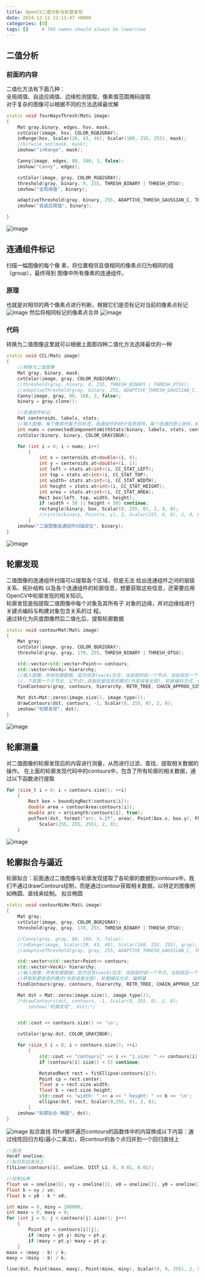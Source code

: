 ```yaml
---
title: OpenCV二值分析与轮廓发现
date: 2024-12-11 22:11:47 +0800
categories: [O]
tags: []     # TAG names should always be lowercase
---
```


## 二值分析
### 前面的内容
二值化方法有下面几种：  
全局阈值、自适应阈值、边缘检测提取、像素值范围掩码提取  
对于复杂的图像可以根据不同的方法选择最优解  
```cpp
static void fourWaysThresh(Mat& image)
{
    Mat gray,binary, edges, hsv, mask;
    cvtColor(image, hsv, COLOR_RGB2GRAY);
    inRange(hsv, Scalar(20, 43, 46), Scalar(180, 255, 255), mask);
    //bitwise_not(mask, mask);
    imshow("inRange", mask);

    Canny(image, edges, 80, 160, 3, false);
    imshow("Canny", edges);

    cvtColor(image, gray, COLOR_RGB2GRAY);
    threshold(gray, binary, 0, 255, THRESH_BINARY | THRESH_OTSU);
    imshow("全局阈值", binary);

    adaptiveThreshold(gray, binary, 255, ADAPTIVE_THRESH_GAUSSIAN_C, THRESH_BINARY, 25, 10);
    imshow("自适应阈值", binary);

}
```
![image](https://github.com/user-attachments/assets/07cba036-6f19-4ae4-b2f6-3f61f526d675)

## 连通组件标记
 扫描一幅图像的每个像 素，将位置相邻且值相同的像素点归为相同的组（group），最终得到 图像中所有像素的连通组件。  
### 原理
也就是对相邻的两个像素点进行判断，根据它们是否标记对当前的像素点标记
![image](https://github.com/user-attachments/assets/3aca0ca2-4e12-4299-b69e-70632478de3e)
然后将相同标记的像素点合并
![image](https://github.com/user-attachments/assets/41133c43-87e9-461d-8fd5-f0f8487ebbc0)
### 代码
转换为二值图像这里就可以根据上面那四种二值化方法选择最优的一种
```cpp
static void CCL(Mat& image)
{
    //转换为二值图像
    Mat gray, binary, mask;
    cvtColor(image, gray, COLOR_RGB2GRAY);
    //threshold(gray, binary, 0, 255, THRESH_BINARY | THRESH_OTSU);
    //adaptiveThreshold(gray, binary, 255, ADAPTIVE_THRESH_GAUSSIAN_C, THRESH_BINARY, 25, 10);
    Canny(image, gray, 80, 160, 3, false);
    binary = gray.clone();

    //连通组件标记
    Mat centeroids, labels, stats;
    //输入图像，每个像素所属于的标签，连通组件的统计信息矩阵，每个连通的质心坐标，8连通性，每个连通组件的数量
    int nums = connectedComponentsWithStats(binary, labels, stats, centeroids, 8, 4);
    cvtColor(binary, binary, COLOR_GRAY2BGR);

    for (int i = 0; i < nums; i++)
        {
            int x = centeroids.at<double>(i, 0);
            int y = centeroids.at<double>(i, 1);
            int left = stats.at<int>(i, CC_STAT_LEFT);
            int top = stats.at<int>(i, CC_STAT_TOP);
            int width= stats.at<int>(i, CC_STAT_WIDTH);
            int height = stats.at<int>(i, CC_STAT_HEIGHT);
            int area = stats.at<int>(i, CC_STAT_AREA);
            Rect box(left, top, width, height);
            if (width < 50 || height < 50) continue;
            rectangle(binary, box, Scalar(0, 255, 0), 2, 8, 0);
            //circle(binary, Point(x, y), 2, Scalar(255, 0, 0), 2, 8, 0);
        }
    imshow("二值图像连通组件扫描定位", binary);
}
```
![image](https://github.com/user-attachments/assets/9d6543f6-ab6d-45e8-ba97-a4ffd1206499)


## 轮廓发现
二值图像的连通组件扫描可以提取各个区域，但是无法 给出连通组件之间的层级关系、拓扑结构 以及各个连通组件的轮廓信息，想要获取这些信息，还需要应用 OpenCV中轮廓发现的相关知识。  
 轮廓发现是指提取二值图像中每个对象及其所有子 对象的边缘，并对边缘线进行关键点编码与构建对象包含关系的过 程。  
通过转化为灰度图像然后二值化后，提取轮廓数据
```cpp
static void contourMat(Mat& image)
{
    Mat gray;
    cvtColor(image, gray, COLOR_BGR2GRAY);
    threshold(gray, gray, 170, 255, THRESH_BINARY | THRESH_OTSU);

    std::vector<std::vector<Point>> contours;
    std::vector<Vec4i> hierarchy;
    //输入图像，所有轮廓数据，层次信息(vec4i包含，当前层的前一个节点，当前层后一个节点
    //，下层第一个子节点，父节点),获取轮廓信息的模式(外层或者全部)，轮廓编码方式，偏移量
    findContours(gray, contours, hierarchy, RETR_TREE, CHAIN_APPROX_SIMPLE, Point());

    Mat dst=Mat::zeros(image.size(), image.type());
    drawContours(dst, contours, -1, Scalar(0, 255, 0), 2, 8);
    imshow("轮廓发现", dst);
}
```
![image](https://github.com/user-attachments/assets/080eb8f1-8b70-4cfa-b61b-0ed9e2afabd0)

## 轮廓测量
对二值图像的轮廓发现后的内容进行测量，从而进行过滤、查找、提取相关数据的操作。
在上面的轮廓发现代码中的contours中，包含了所有轮廓的相关数据，通过以下函数进行提取
```cpp
for (size_t i = 0; i < contours.size(); ++i)
    {
        Rect box = boundingRect(contours[i]);
        double area = contourArea(contours[i]);
        double arc = arcLength(contours[i], true);
        putText(dst, format("arc: %.2f", area), Point(box.x, box.y), FONT_HERSHEY_PLAIN, 1.0,
            Scalar(255, 255, 255), 2, 8);
    }
```
![image](https://github.com/user-attachments/assets/22f1e4ba-beff-462e-b12f-55ef05d93ba8)
## 轮廓拟合与逼近
轮廓拟合：前面通过二值图像与轮廓发现提取了各轮廓的数据到contours中。我们不通过drawContours绘制，而是通过contour获取相关数据，以特定的图像例如椭圆、直线来绘制。
拟合椭圆
```cpp
static void contourNiHe(Mat& image)
{
    Mat gray;
    cvtColor(image, gray, COLOR_BGR2GRAY);
    threshold(gray, gray, 170, 255, THRESH_BINARY | THRESH_OTSU);

    //Canny(gray, gray, 80, 160, 3, false);
    //inRange(image, Scalar(20, 43, 46), Scalar(180, 255, 255), gray);
    //adaptiveThreshold(gray, gray, 255, ADAPTIVE_THRESH_GAUSSIAN_C, THRESH_BINARY, 25, 10);

    std::vector<std::vector<Point>> contours;
    std::vector<Vec4i> hierarchy;
    //输入图像，所有轮廓数据，层次信息(vec4i包含，当前层的前一个节点，当前层后一个节点，下层第一个子节点，父节点)
    //获取轮廓信息的模式(外层或者全部)，轮廓编码方式，偏移量
    findContours(gray, contours, hierarchy, RETR_TREE, CHAIN_APPROX_SIMPLE, Point());

    Mat dst = Mat::zeros(image.size(), image.type());
    /*drawContours(dst, contours, -1, Scalar(0, 255, 0), 2, 8);
		imshow("轮廓发现", dst);*/


    std::cout << contours.size() << '\n';

    cvtColor(gray,dst, COLOR_GRAY2BGR);

    for (size_t i = 0; i < contours.size(); ++i)
        {
            std::cout << "contours[" << i << "].size: " << contours[i].size() << "\n";
            if (contours[i].size() < 5) continue;

            RotatedRect rect = fitEllipse(contours[i]);
            Point cp = rect.center;
            float a = rect.size.width;
            float b = rect.size.height;
            std::cout << "width: " << a << " height: " << b << '\n';
            ellipse(dst, rect, Scalar(0,255, 0), 2, 8);
        }
    imshow("轮廓拟合-椭圆", dst);
}
```
![image](https://github.com/user-attachments/assets/984d7fd2-e824-4d1b-9320-ef7c315c53e1)
拟合直线
将for循环遍历contours的函数体中的内容换成以下内容：通过线性回归方程(最小二乘法)，将contour的各个点归并到一个回归直线上
```cpp
//直线
Vec4f oneline;
//拟合到这条线上
fitLine(contours[i], oneline, DIST_L1, 0, 0.01, 0.01);

//绘制出来
float vx = oneline[0], vy = oneline[1], x0 = oneline[2], y0 = oneline[3];
float k = vy / vx;
float b = y0 - k * x0;

int minx = 0, miny = 100000;
int maxx = 0, maxy = 0;
for (int j = 0; j < contours[j].size(); j++)
    {
        Point pt = contours[i][j];
        if (miny > pt.y) miny = pt.y;
        if (maxy < pt.y) maxy = pt.y;
    }
maxx = (maxy - b) / k;
maxy = (miny - b) / k;

line(dst, Point(maxx, maxy), Point(minx, miny), Scalar(0, 0, 255), 2, 8, 0);
```




